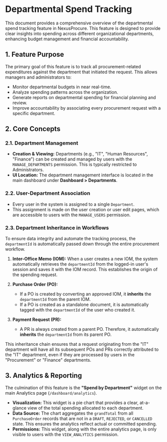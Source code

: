 # Departmental Spend Tracking

This document provides a comprehensive overview of the departmental spend tracking feature in NexusProcure. This feature is designed to provide clear insights into spending across different organizational departments, enhancing budget management and financial accountability.

## 1. Feature Purpose

The primary goal of this feature is to track all procurement-related expenditures against the department that initiated the request. This allows managers and administrators to:

*   Monitor departmental budgets in near real-time.
*   Analyze spending patterns across the organization.
*   Generate reports on departmental spending for financial planning and review.
*   Improve accountability by associating every procurement request with a specific department.

## 2. Core Concepts

### 2.1. Department Management

*   **Creation & Viewing:** Departments (e.g., "IT", "Human Resources", "Finance") can be created and managed by users with the `MANAGE_DEPARTMENTS` permission. This is typically restricted to Administrators.
*   **UI Location:** The department management interface is located in the main dashboard under **Dashboard > Departments**.

### 2.2. User-Department Association

*   Every user in the system is assigned to a single `Department`.
*   This assignment is made on the user creation or user edit pages, which are accessible to users with the `MANAGE_USERS` permission.

### 2.3. Department Inheritance in Workflows

To ensure data integrity and automate the tracking process, the `departmentId` is automatically passed down through the entire procurement workflow.

1.  **Inter-Office Memo (IOM):** When a user creates a new IOM, the system automatically retrieves the `departmentId` from the logged-in user's session and saves it with the IOM record. This establishes the origin of the spending request.

2.  **Purchase Order (PO):**
    *   If a PO is created by converting an approved IOM, it **inherits** the `departmentId` from the parent IOM.
    *   If a PO is created as a standalone document, it is automatically tagged with the `departmentId` of the user who created it.

3.  **Payment Request (PR):**
    *   A PR is always created from a parent PO. Therefore, it automatically **inherits** the `departmentId` from its parent PO.

This inheritance chain ensures that a request originating from the "IT" department will have all its subsequent POs and PRs correctly attributed to the "IT" department, even if they are processed by users in the "Procurement" or "Finance" departments.

## 3. Analytics & Reporting

The culmination of this feature is the **"Spend by Department"** widget on the main Analytics page (`/dashboard/analytics`).

*   **Visualization:** This widget is a pie chart that provides a clear, at-a-glance view of the total spending allocated to each department.
*   **Data Source:** The chart aggregates the `grandTotal` from all `PurchaseOrder` records that are not in a `DRAFT`, `REJECTED`, or `CANCELLED` state. This ensures the analytics reflect actual or committed spending.
*   **Permissions:** This widget, along with the entire analytics page, is only visible to users with the `VIEW_ANALYTICS` permission.